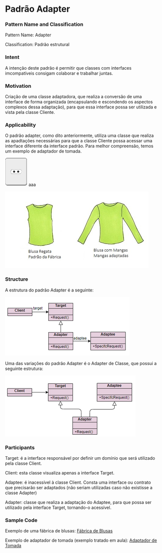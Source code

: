 # Padrão Adapter

### Pattern Name and Classification

Pattern Name: Adapter

Classification: Padrão estrutural

### Intent

A intenção deste padrão é permitir que classes com interfaces imcompatíveis consigam colaborar e trabalhar juntas.

### Motivation

Criação de uma classe adaptadora, que realiza a conversão de uma interface de forma organizada (encapsulando e escondendo os aspectos complexos dessa adaptação), para que essa interface possa ser utilizada e vista pela classe Cliente.

### Applicability

O padrão adapter, como dito anteriormente, utiliza uma classe que realiza as apadtações necessárias para que a classe Cliente possa acessar uma interface diferente da interface padrão. Para melhor compreensão, temos um exemplo de adaptador de tomada. 

![imagem](https://github.com/10Daniele/Padroes_Projeto/blob/master/Adapter/imagem2.jpg)
aaa

![imagem](https://github.com/10Daniele/Padroes_Projeto/blob/master/Adapter/imagem.jpg)

### Structure

A estrutura do padrão Adapter é a seguinte:

![imagem](https://github.com/10Daniele/Padroes_Projeto/blob/master/Adapter/Structure.png)

Uma das variações do padrão Adapter é o Adapter de Classe, que possui a seguinte estrutura:

![imagem](https://github.com/10Daniele/Padroes_Projeto/blob/master/Adapter/Structure_Classe.png)

### Participants

Target: é a interface responsável por definir um domínio que será utilizado pela classe Client.

Client: esta classe visualiza apenas a interface Target. 

Adaptee: é inacessível à classe Client. Consta uma interface ou contrato que precisarão ser adaptados (não seriam utilizadas caso não existisse a classe Adapter)

Adapter: classe que realiza a adaptação do Adaptee, para que possa ser utilizado pela interface Target, tornando-o acessível.

### Sample Code

Exemplo de uma fábrica de blusas: [Fábrica de Blusas](https://github.com/10Daniele/Padroes_Projeto/tree/master/Adapter/Exemplo_FabricaBlusas)

Exemplo de adaptador de tomada (exemplo tratado em aula): [Adaptador de Tomada](https://github.com/10Daniele/Padroes_Projeto/tree/master/Adapter/Exemplo_AdaptadorTomada)
